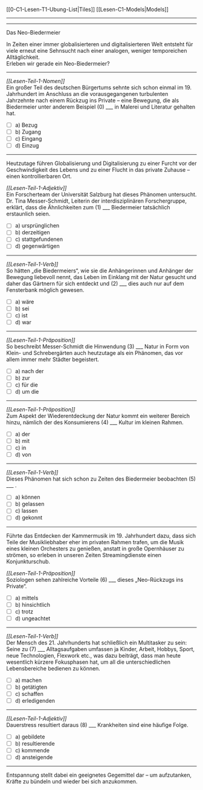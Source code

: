 [[0-C1-Lesen-T1-Ubung-List|Tiles]]
[[Lesen-C1-Models|Models]]

---
---
Das Neo-Biedermeier  

In Zeiten einer immer globalisierteren und digitalisierteren Welt entsteht für viele erneut eine Sehnsucht nach einer analogen, weniger temporeichen Alltäglichkeit.  
Erleben wir gerade ein Neo-Biedermeier?

---

*[[Lesen-Teil-1-Nomen]]*  
Ein großer Teil des deutschen Bürgertums sehnte sich schon einmal im 19. Jahrhundert im Anschluss an die vorausgegangenen turbulenten Jahrzehnte nach einem Rückzug ins Private – eine Bewegung, die als Biedermeier unter anderem Beispiel (0) ___ in Malerei und Literatur gehalten hat.  
- [ ] a) Bezug  
- [ ] b) Zugang  
- [ ] c) Eingang  
- [ ] d) Einzug

---

Heutzutage führen Globalisierung und Digitalisierung zu einer Furcht vor der Geschwindigkeit des Lebens und zu einer Flucht in das private Zuhause – einen kontrollierbaren Ort.

*[[Lesen-Teil-1-Adjektiv]]*  
Ein Forscherteam der Universität Salzburg hat dieses Phänomen untersucht.  
Dr. Tina Messer-Schmidt, Leiterin der interdisziplinären Forschergruppe, erklärt, dass die Ähnlichkeiten zum (1) ___ Biedermeier tatsächlich erstaunlich seien.  
- [ ] a) ursprünglichen  
- [ ] b) derzeitigen  
- [ ] c) stattgefundenen  
- [ ] d) gegenwärtigen

---

*[[Lesen-Teil-1-Verb]]*  
So hätten „die Biedermeiers“, wie sie die Anhängerinnen und Anhänger der Bewegung liebevoll nennt, das Leben im Einklang mit der Natur gesucht und daher das Gärtnern für sich entdeckt und (2) ___ dies auch nur auf dem Fensterbank möglich gewesen.  
- [ ] a) wäre  
- [ ] b) sei  
- [ ] c) ist  
- [ ] d) war

---

*[[Lesen-Teil-1-Präposition]]*  
So beschreibt Messer-Schmidt die Hinwendung (3) ___ Natur in Form von Klein- und Schrebergärten auch heutzutage als ein Phänomen, das vor allem immer mehr Städter begeistert.  
- [ ] a) nach der  
- [ ] b) zur  
- [ ] c) für die  
- [ ] d) um die

---

*[[Lesen-Teil-1-Präposition]]*  
Zum Aspekt der Wiederentdeckung der Natur kommt ein weiterer Bereich hinzu, nämlich der des Konsumierens (4) ___ Kultur im kleinen Rahmen.  
- [ ] a) der  
- [ ] b) mit  
- [ ] c) in  
- [ ] d) von

---

*[[Lesen-Teil-1-Verb]]*  
Dieses Phänomen hat sich schon zu Zeiten des Biedermeier beobachten (5) ___ .  
- [ ] a) können  
- [ ] b) gelassen  
- [ ] c) lassen  
- [ ] d) gekonnt

---

Führte das Entdecken der Kammermusik im 19. Jahrhundert dazu, dass sich Teile der Musikliebhaber eher im privaten Rahmen trafen, um die Musik eines kleinen Orchesters zu genießen, anstatt in große Opernhäuser zu strömen, so erleben in unseren Zeiten Streamingdienste einen Konjunkturschub.

*[[Lesen-Teil-1-Präposition]]*  
Soziologen sehen zahlreiche Vorteile (6) ___ dieses „Neo-Rückzugs ins Private“.  
- [ ] a) mittels  
- [ ] b) hinsichtlich  
- [ ] c) trotz  
- [ ] d) ungeachtet

---

*[[Lesen-Teil-1-Verb]]*  
Der Mensch des 21. Jahrhunderts hat schließlich ein Multitasker zu sein: Seine zu (7) ___ Alltagsaufgaben umfassen ja Kinder, Arbeit, Hobbys, Sport, neue Technologien, Flexwork etc., was dazu beiträgt, dass man heute wesentlich kürzere Fokusphasen hat, um all die unterschiedlichen Lebensbereiche bedienen zu können.  
- [ ] a) machen  
- [ ] b) getätigten  
- [ ] c) schaffen  
- [ ] d) erledigenden

---

*[[Lesen-Teil-1-Adjektiv]]*  
Dauerstress resultiert daraus (8) ___ Krankheiten sind eine häufige Folge.  
- [ ] a) gebildete  
- [ ] b) resultierende  
- [ ] c) kommende  
- [ ] d) ansteigende

---

Entspannung stellt dabei ein geeignetes Gegemittel dar – um aufzutanken, Kräfte zu bündeln und wieder bei sich anzukommen.